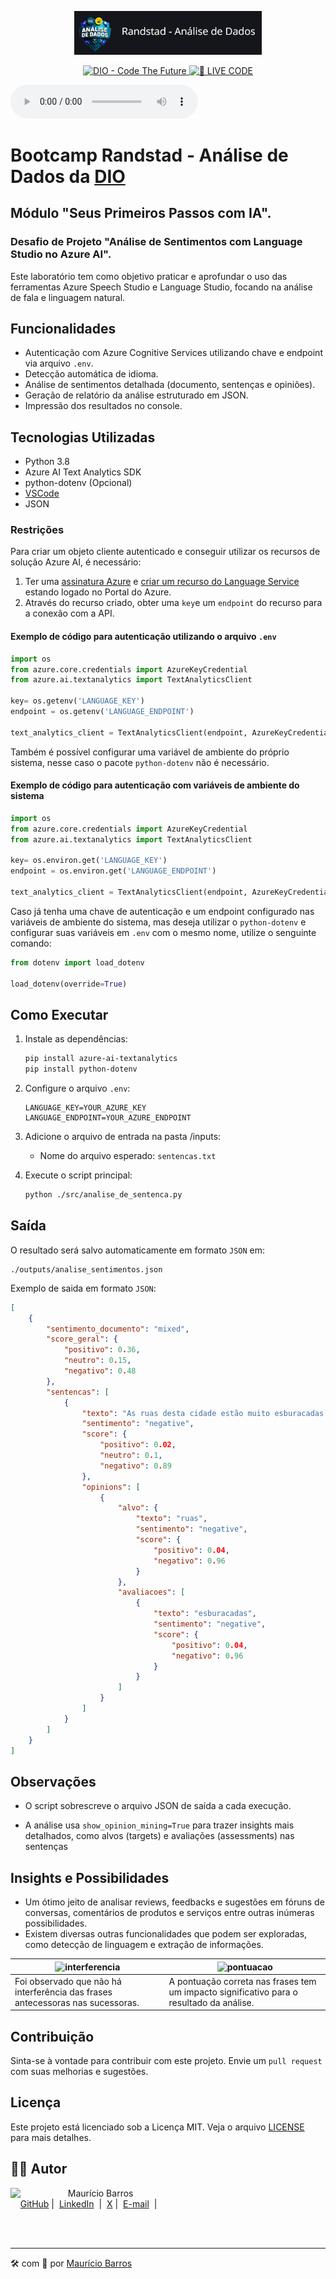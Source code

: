 <p align="center">
<img 
    src="./Images/LogoGit.png"
    width="300"
/>
</p>

<p align="center">
<a href="https://dio.me/">
    <img 
        src="https://img.shields.io/badge/DIO-Code_The_Future-28DA77?logo=youtube" 
        alt="DIO - Code The Future">
</a>
<a href="https://dio.me/">
<img 
    src="https://img.shields.io/badge/🔴_LIVE_CODE-FF5E72" 
    alt="🔴 LIVE CODE">
</a>
</p>
<audio controls>
<source src="output/podcast-editado.mp3" type="audio/mpeg">
</audio>


# Bootcamp Randstad - Análise de Dados da [DIO](https://dio.me)

## Módulo "Seus Primeiros Passos com IA".

### Desafio de Projeto "Análise de Sentimentos com Language Studio no Azure AI".

Este laboratório tem como objetivo praticar e aprofundar o uso das ferramentas Azure Speech Studio e Language Studio, focando na análise de fala e linguagem natural.

## Funcionalidades

- Autenticação com Azure Cognitive Services utilizando chave e endpoint via arquivo `.env`.
- Detecção automática de idioma.
- Análise de sentimentos detalhada (documento, sentenças e opiniões).
- Geração de relatório da análise estruturado em JSON.
- Impressão dos resultados no console.

## Tecnologias Utilizadas

- Python 3.8
- Azure AI Text Analytics SDK
- python-dotenv (Opcional)
- [VSCode](https://code.visualstudio.com/Download)
- JSON


### Restrições

Para criar um objeto cliente autenticado e conseguir utilizar os recursos de solução Azure AI, é necessário:

1. Ter uma [assinatura Azure][assinatura_azure] e [criar um recurso do Language Service][criar_recurso_linguagem] estando logado no Portal do Azure.
2. Através do recurso criado, obter uma `key`e um `endpoint` do recurso para a conexão com a API.

#### Exemplo de código para autenticação utilizando o arquivo `.env`
```python
import os
from azure.core.credentials import AzureKeyCredential
from azure.ai.textanalytics import TextAnalyticsClient

key= os.getenv('LANGUAGE_KEY')
endpoint = os.getenv('LANGUAGE_ENDPOINT')

text_analytics_client = TextAnalyticsClient(endpoint, AzureKeyCredential(key))
```

Também é possível configurar uma variável de ambiente do próprio sistema, nesse caso o pacote `python-dotenv` não é necessário.

#### Exemplo de código para autenticação com variáveis de ambiente do sistema
```python
import os
from azure.core.credentials import AzureKeyCredential
from azure.ai.textanalytics import TextAnalyticsClient

key= os.environ.get('LANGUAGE_KEY')
endpoint = os.environ.get('LANGUAGE_ENDPOINT')

text_analytics_client = TextAnalyticsClient(endpoint, AzureKeyCredential(key))
```
Caso já tenha uma chave de autenticação e um endpoint configurado nas variáveis de ambiente do sistema, mas deseja utilizar o `python-dotenv` e configurar suas variáveis em `.env` com o mesmo nome, utilize o senguinte comando:

```python
from dotenv import load_dotenv

load_dotenv(override=True)
```

## Como Executar

1. Instale as dependências:

    ```bash
    pip install azure-ai-textanalytics 
    pip install python-dotenv
    ```

2. Configure o arquivo `.env`:
    ```env
    LANGUAGE_KEY=YOUR_AZURE_KEY
    LANGUAGE_ENDPOINT=YOUR_AZURE_ENDPOINT
    ```

3. Adicione o arquivo de entrada na pasta /inputs:

    - Nome do arquivo esperado: `sentencas.txt`

4. Execute o script principal:
    ```bash
    python ./src/analise_de_sentenca.py
    ```

## Saída
O resultado será salvo automaticamente em formato `JSON` em:
```
./outputs/analise_sentimentos.json
```
Exemplo de saida em formato `JSON`:
```json
[
    {
        "sentimento_documento": "mixed",
        "score_geral": {
            "positivo": 0.36,
            "neutro": 0.15,
            "negativo": 0.48
        },
        "sentencas": [
            {
                "texto": "As ruas desta cidade estão muito esburacadas.\n",
                "sentimento": "negative",
                "score": {
                    "positivo": 0.02,
                    "neutro": 0.1,
                    "negativo": 0.89
                },
                "opinions": [
                    {
                        "alvo": {
                            "texto": "ruas",
                            "sentimento": "negative",
                            "score": {
                                "positivo": 0.04,
                                "negativo": 0.96
                            }
                        },
                        "avaliacoes": [
                            {
                                "texto": "esburacadas",
                                "sentimento": "negative",
                                "score": {
                                    "positivo": 0.04,
                                    "negativo": 0.96
                                }
                            }
                        ]
                    }
                ]
            }
        ]
    }
]
```

## Observações
- O script sobrescreve o arquivo JSON de saída a cada execução.

- A análise usa `show_opinion_mining=True` para trazer insights mais detalhados, como alvos (targets) e avaliações (assessments) nas sentenças

## Insights e Possibilidades
 - Um ótimo jeito de analisar reviews, feedbacks e sugestões em fóruns de conversas, comentários de produtos e serviços entre outras inúmeras possibilidades.
- Existem diversas outras funcionalidades que podem ser exploradas, como detecção de linguagem e extração de informações.
 
|![interferencia](https://imgur.com/z1It3rD.png)|![pontuacao](https://imgur.com/ZMF1whe.png)|
|----------------------|------------------------|
|Foi observado que não há interferência das frases antecessoras nas sucessoras.| A pontuação correta nas frases tem um impacto significativo para o resultado da análise.|

<!-- links -->
[assinatura_azure]: https://azure.microsoft.com/pt-br/pricing/purchase-options/azure-account?icid=ai-services
[criar_recurso_linguagem]: https://portal.azure.com/#create/Microsoft.CognitiveServicesTextAnalytics
[mit_link]: https://choosealicense.com/licenses/mit/


## Contribuição

Sinta-se à vontade para contribuir com este projeto. Envie um `pull request` com suas melhorias e sugestões.

## Licença

Este projeto está licenciado sob a Licença MIT. Veja o arquivo [LICENSE](LICENSE) para mais detalhes.

## 👨‍💻 Autor

<p>
    <img 
      align=left 
      margin=10 
      width=80 
      src="https://avatars.githubusercontent.com/u/58704060?s=400&u=c58b05997dcd842e95dd0f5c45ab04c2054df583&v=4"
    />
    <p>&nbsp&nbsp&nbspMaurício Barros<br>
    &nbsp&nbsp&nbsp
    <a href="https://github.com/opusvix">
    GitHub</a>&nbsp;|&nbsp;
    <a href="https://www.linkedin.com/in/mauriciodasilvabarros/">LinkedIn</a>
    &nbsp;|&nbsp;
    <a href="https://x.com/opusvix">
    X</a>&nbsp;|&nbsp;
    <a href="mailto:opusvix@gmail.com">E-mail</a>
&nbsp;|&nbsp;</p>
</p>
<br/><br/>
<p>
    
---
    
:hammer_and_wrench: com :sparkling_heart: por [Maurício Barros](https://github.com/opusvix)

